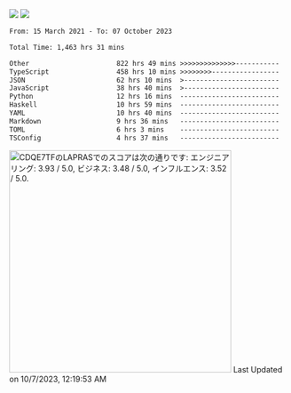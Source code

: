 <div>
  <img src="https://github-readme-stats.vercel.app/api?username=naporin0624&count_private=true&show_icons=true" />
  <img src="https://github-readme-stats.vercel.app/api/top-langs/?username=naporin0624&layout=compact&hide=css" />
  <!--START_SECTION:waka-->

```txt
From: 15 March 2021 - To: 07 October 2023

Total Time: 1,463 hrs 31 mins

Other                      822 hrs 49 mins >>>>>>>>>>>>>>-----------   56.22 %
TypeScript                 458 hrs 10 mins >>>>>>>>-----------------   31.31 %
JSON                       62 hrs 10 mins  >------------------------   04.25 %
JavaScript                 38 hrs 40 mins  >------------------------   02.64 %
Python                     12 hrs 16 mins  -------------------------   00.84 %
Haskell                    10 hrs 59 mins  -------------------------   00.75 %
YAML                       10 hrs 40 mins  -------------------------   00.73 %
Markdown                   9 hrs 36 mins   -------------------------   00.66 %
TOML                       6 hrs 3 mins    -------------------------   00.41 %
TSConfig                   4 hrs 37 mins   -------------------------   00.32 %
```

<!--END_SECTION:waka-->
  
  <!--START_SECTION:lapras-card-->
<p ><a href="https://lapras.com/public/CDQE7TF" target="_blank" rel="noopener noreferrer"><img alt="CDQE7TFのLAPRASでのスコアは次の通りです: エンジニアリング: 3.93 / 5.0, ビジネス: 3.48 / 5.0, インフルエンス: 3.52 / 5.0." src="https://lapras-card-generator.vercel.app/api/svg?e=3.93&b=3.48&i=3.52&b1=%23232323&b2=%236d6d6d&i1=%23212121&i2=%23818181&l=ja" width="400" ></a>  
Last Updated on 10/7/2023, 12:19:53 AM</p>
<!--END_SECTION:lapras-card-->
</div>
